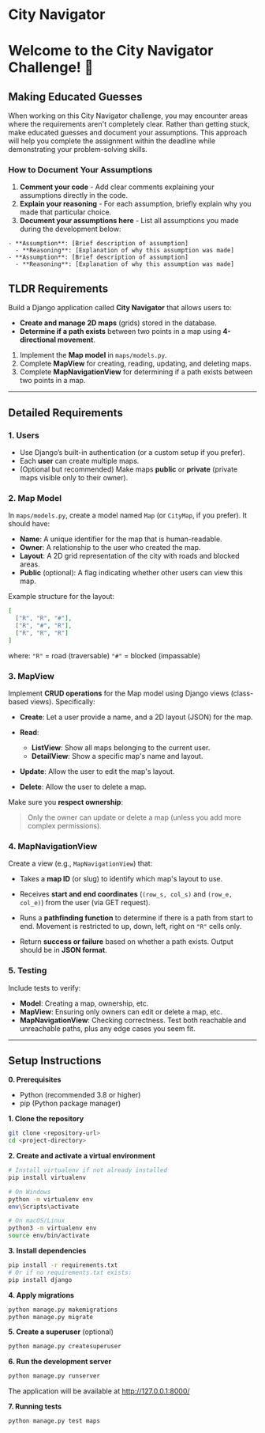 # **City Navigator**

# Welcome to the City Navigator Challenge! 👋

## Making Educated Guesses

When working on this City Navigator challenge, you may encounter areas where the requirements aren't completely clear. Rather than getting stuck, make educated guesses and document your assumptions. This approach will help you complete the assignment within the deadline while demonstrating your problem-solving skills.

### How to Document Your Assumptions

1. **Comment your code** - Add clear comments explaining your assumptions directly in the code.
2. **Explain your reasoning** - For each assumption, briefly explain why you made that particular choice.
3. **Document your assumptions here** - List all assumptions you made during the development below:
```
- **Assumption**: [Brief description of assumption]
  - **Reasoning**: [Explanation of why this assumption was made]
- **Assumption**: [Brief description of assumption]
  - **Reasoning**: [Explanation of why this assumption was made]
```

## TLDR Requirements

Build a Django application called **City Navigator** that allows users to:

- **Create and manage 2D maps** (grids) stored in the database.  
- **Determine if a path exists** between two points in a map using **4-directional movement**.

1. Implement the **Map model** in `maps/models.py`.
2. Complete **MapView** for creating, reading, updating, and deleting maps.
3. Complete **MapNavigationView** for determining if a path exists between two points in a map.

---

## **Detailed Requirements**

### 1. Users
- Use Django’s built-in authentication (or a custom setup if you prefer).  
- Each **user** can create multiple maps.  
- (Optional but recommended) Make maps **public** or **private** (private maps visible only to their owner).

### 2. Map Model
In `maps/models.py`, create a model named `Map` (or `CityMap`, if you prefer). It should have:
- **Name**: A unique identifier for the map that is human-readable.
- **Owner**: A relationship to the user who created the map.
- **Layout**: A 2D grid representation of the city with roads and blocked areas.
- **Public** (optional): A flag indicating whether other users can view this map.

Example structure for the layout:

```json
[
  ["R", "R", "#"],
  ["R", "#", "R"],
  ["R", "R", "R"]
]
```
where:
`"R"` = road (traversable)
`"#"` = blocked (impassable)

### 3. MapView

Implement **CRUD operations** for the Map model using Django views (class-based views). Specifically:

- **Create**: Let a user provide a name, and a 2D layout (JSON) for the map.

- **Read**:
  - **ListView**: Show all maps belonging to the current user.
  - **DetailView**: Show a specific map's name and layout.

- **Update**: Allow the user to edit the map's layout.

- **Delete**: Allow the user to delete a map.

Make sure you **respect ownership**:
> Only the owner can update or delete a map (unless you add more complex permissions).


### 4. MapNavigationView

Create a view (e.g., `MapNavigationView`) that:

- Takes a **map ID** (or slug) to identify which map's layout to use.

- Receives **start and end coordinates** (`(row_s, col_s)` and `(row_e, col_e)`) from the user (via GET request).

- Runs a **pathfinding function** to determine if there is a path from start to end. Movement is restricted to up, down, left, right on `"R"` cells only.

- Return **success or failure** based on whether a path exists. Output should be in **JSON format**.


### 5. Testing

Include tests to verify:

- **Model**: Creating a map, ownership, etc.
- **MapView**: Ensuring only owners can edit or delete a map, etc.
- **MapNavigationView**: Checking correctness. Test both reachable and unreachable paths, plus any edge cases you seem fit.

---


## **Setup Instructions**
**0. Prerequisites**
   - Python (recommended 3.8 or higher)
   - pip (Python package manager)

**1. Clone the repository**
   ```bash
   git clone <repository-url>
   cd <project-directory>
   ```

**2. Create and activate a virtual environment**
   ```bash
   # Install virtualenv if not already installed
   pip install virtualenv

   # On Windows
   python -m virtualenv env
   env\Scripts\activate

   # On macOS/Linux
   python3 -m virtualenv env
   source env/bin/activate
   ```

**3. Install dependencies**
   ```bash
   pip install -r requirements.txt
   # Or if no requirements.txt exists:
   pip install django
   ```

**4. Apply migrations**
   ```bash
   python manage.py makemigrations
   python manage.py migrate
   ```

**5. Create a superuser** (optional)
   ```bash
   python manage.py createsuperuser
   ```

**6. Run the development server**
   ```bash
   python manage.py runserver
   ```
   The application will be available at http://127.0.0.1:8000/

**7. Running tests**
   ```bash
   python manage.py test maps
   ```